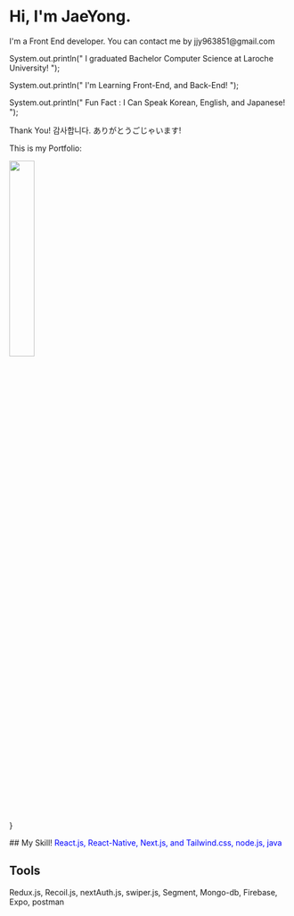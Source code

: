 
<div>
<h1> Hi, I'm JaeYong.  </h1>
I'm a Front End developer.
You can contact me by <span stlye ={{color: blue}}> jjy963851@gmail.com </span>

System.out.println(" I graduated Bachelor Computer Science at Laroche University! ");

System.out.println(" I'm Learning Front-End, and Back-End! ");

System.out.println(" Fun Fact : I Can Speak Korean, English, and Japanese! ");

Thank You! 감사합니다. ありがとうごじゃいます!

This is my Portfolio:

<img src="https://github.com/jjy963851/jjy963851/assets/35151515/a3c72323-03fc-4173-9bbb-0de0a63e8299.png" width="30%" />


}

</div>
## My Skill!
<span style="color: blue;">React.js, React-Native, Next.js, and Tailwind.css, node.js, java </span>
<h2> Tools </h2>
Redux.js, Recoil.js, nextAuth.js, swiper.js, Segment, Mongo-db, Firebase, Expo, postman



